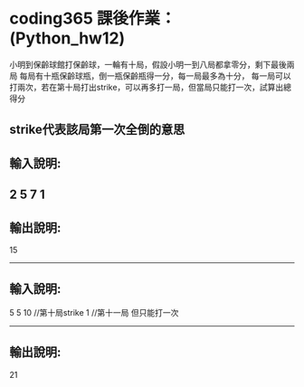 # coding365 課後作業： (Python_hw12)

小明到保齡球館打保齡球，一輪有十局，假設小明一到八局都拿零分，剩下最後兩局 
每局有十瓶保齡球瓶，倒一瓶保齡瓶得一分，每一局最多為十分， 
每一局可以打兩次，若在第十局打出strike，可以再多打一局，但當局只能打一次，試算出總得分 

strike代表該局第一次全倒的意思 
------------------ 
輸入說明: 
------------------ 
2 
5 
7 
1 
---------------- 
輸出說明: 
---------------- 
15 

---------------- 
輸入說明: 
---------------- 
5 
5 
10 //第十局strike 
1 //第十一局 但只能打一次 

---------------- 
輸出說明: 
---------------- 
21